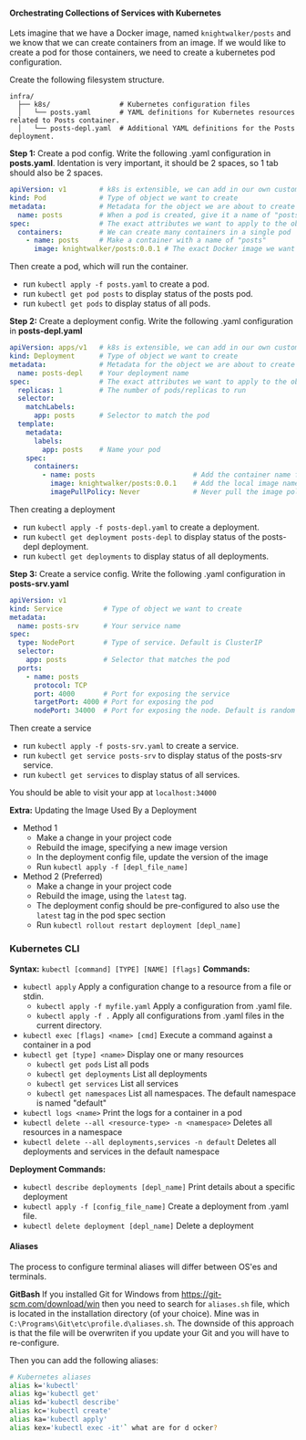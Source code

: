 #### Orchestrating Collections of Services with Kubernetes
Lets imagine that we have a Docker image, named `knightwalker/posts` and we know that we can create containers from an image. If we would like to create a pod for those containers, we need to create a kubernetes pod configuration.

Create the following filesystem structure.
```
infra/
  ├── k8s/                 # Kubernetes configuration files
  │   └── posts.yaml       # YAML definitions for Kubernetes resources related to Posts container.
  │   └── posts-depl.yaml  # Additional YAML definitions for the Posts deployment.
```

**Step 1:** Create a pod config. Write the following .yaml configuration in **posts.yaml**. Identation is very important, it should be 2 spaces, so 1 tab should also be 2 spaces.
```yaml
apiVersion: v1        # k8s is extensible, we can add in our own custom objects. This specifies the set of objects we want k8s to look at.
kind: Pod             # Type of object we want to create
metadata:             # Metadata for the object we are about to create
  name: posts         # When a pod is created, give it a name of "posts"
spec:                 # The exact attributes we want to apply to the object we are about to create
  containers:         # We can create many containers in a single pod
    - name: posts     # Make a container with a name of "posts"
      image: knightwalker/posts:0.0.1 # The exact Docker image we want to use
```

Then create a pod, which will run the container.
- run `kubectl apply -f posts.yaml` to create a pod.
- run `kubectl get pod posts` to display status of the posts pod.
- run `kubectl get pods` to display status of all pods.

**Step 2:** Create a deployment config. Write the following .yaml configuration in **posts-depl.yaml**
```yaml
apiVersion: apps/v1   # k8s is extensible, we can add in our own custom objects. This specifies the set of objects we want k8s to look at.
kind: Deployment      # Type of object we want to create
metadata:             # Metadata for the object we are about to create
  name: posts-depl    # Your deployment name
spec:                 # The exact attributes we want to apply to the object we are about to create
  replicas: 1         # The number of pods/replicas to run
  selector:
    matchLabels:
      app: posts      # Selector to match the pod
  template:
    metadata:
      labels:
        app: posts    # Name your pod
    spec:
      containers:                           
        - name: posts                        # Add the container name for Kubernetes
          image: knightwalker/posts:0.0.1    # Add the local image name
          imagePullPolicy: Never             # Never pull the image policy. This will ensure Kubernetes uses locally built images instead of trying to pull them remotely from the Docker Hub registry.
```

Then creating a deployment
- run `kubectl apply -f posts-depl.yaml` to create a deployment.
- run `kubectl get deployment posts-depl` to display status of the posts-depl deployment.
- run `kubectl get deployments` to display status of all deployments.

**Step 3:** Create a service config. Write the following .yaml configuration in **posts-srv.yaml**
```yaml
apiVersion: v1
kind: Service          # Type of object we want to create
metadata:
  name: posts-srv      # Your service name
spec:
  type: NodePort       # Type of service. Default is ClusterIP
  selector:
    app: posts         # Selector that matches the pod
  ports:
    - name: posts
      protocol: TCP
      port: 4000       # Port for exposing the service 
      targetPort: 4000 # Port for exposing the pod
      nodePort: 34000  # Port for exposing the node. Default is random port from the high port range (typically 30000-32767) 
```

Then create a service
- run `kubectl apply -f posts-srv.yaml` to create a service.
- run `kubectl get service posts-srv` to display status of the posts-srv service.
- run `kubectl get services` to display status of all services.

You should be able to visit your app at `localhost:34000`

**Extra:** Updating the Image Used By a Deployment
- Method 1
    - Make a change in your project code
    - Rebuild the image, specifying a new image version
    - In the deployment config file, update the version of the image
    - Run `kubectl apply -f [depl_file_name]`
- Method 2 (Preferred)
    - Make a change in your project code
    - Rebuild the image, using the `latest` tag. 
    - The deployment config should be pre-configured to also use the `latest` tag in the pod spec section
    - Run `kubectl rollout restart deployment [depl_name]`

### Kubernetes CLI
**Syntax:** `kubectl [command] [TYPE] [NAME] [flags]`
**Commands:**
- `kubectl apply` Apply a configuration change to a resource from a file or stdin.
    - `kubectl apply -f myfile.yaml` Apply a configuration from .yaml file.
    - `kubectl apply -f .` Apply all configurations from .yaml files in the current directory. 
- `kubectl exec [flags] <name> [cmd]` Execute a command against a container in a pod
- `kubectl get [type] <name>` Display one or many resources
    - `kubectl get pods` List all pods
    - `kubectl get deployments` List all deployments
    - `kubectl get services` List all services
    - `kubectl get namespaces` List all namespaces. The default namespace is named "default"
- `kubectl logs <name>` Print the logs for a container in a pod
- `kubectl delete --all <resource-type> -n <namespace>` Deletes all resources in a namespace
- `kubectl delete --all deployments,services -n default` Deletes all deployments and services in the default namespace

**Deployment Commands:**
- `kubectl describe deployments [depl_name]` Print details about a specific deployment
- `kubectl apply -f [config_file_name]` Create a deployment from .yaml file.
- `kubectl delete deployment [depl_name]` Delete a deployment

#### Aliases
The process to configure terminal aliases will differ between OS'es and terminals.

**GitBash**
If you installed Git for Windows from https://git-scm.com/download/win then you need to search for `aliases.sh` file, which is located in the installation directory (of your choice). Mine was in `C:\Programs\Git\etc\profile.d\aliases.sh`. The downside of this approach is that the file will be overwriten if you update your Git and you will have to re-configure.

Then you can add the following aliases:
```bash
# Kubernetes aliases
alias k='kubectl'
alias kg='kubectl get'
alias kd='kubectl describe'
alias kc='kubectl create'
alias ka='kubectl apply'
alias kex='kubectl exec -it'` what are for d ocker?
```
